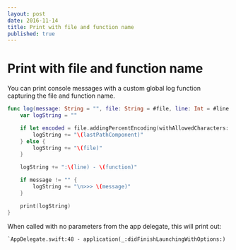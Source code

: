 ```yaml
---
layout: post
date: 2016-11-14
title: Print with file and function name
published: true
---
```


# Print with file and function name

You can print console messages with a custom global log function capturing the file and function name.

```swift
func log(message: String = "", file: String = #file, line: Int = #line, function: String = #function) {
    var logString = ""

    if let encoded = file.addingPercentEncoding(withAllowedCharacters: .urlHostAllowed), let url = NSURL(string: encoded), let lastPathComponent = url.lastPathComponent {
        logString += "\(lastPathComponent)"
    } else {
        logString += "\(file)"
    }

    logString += ":\(line) - \(function)"

    if message != "" {
        logString += "\n>>> \(message)"
    }

    print(logString)
}
```

When called with no parameters from the app delegate, this will print out:

```
`AppDelegate.swift:48 - application(_:didFinishLaunchingWithOptions:)
````